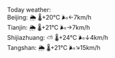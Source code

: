 Today weather:  
Beijing: 🌦   🌡️+20°C 🌬️←7km/h  
Tianjin: 🌦   🌡️+21°C 🌬️→7km/h  
Shijiazhuang: ⛅️  🌡️+24°C 🌬️↓4km/h  
Tangshan: 🌦   🌡️+21°C 🌬️↘15km/h  

